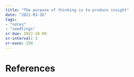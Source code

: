 ```yaml
---
title: "The purpose of thinking is to produce insight"
date: "2021-03-18"
tags:
- "notes"
- "seedlings"
sr-due: 2022-10-09
sr-interval: 3
sr-ease: 250
---
```




# References


